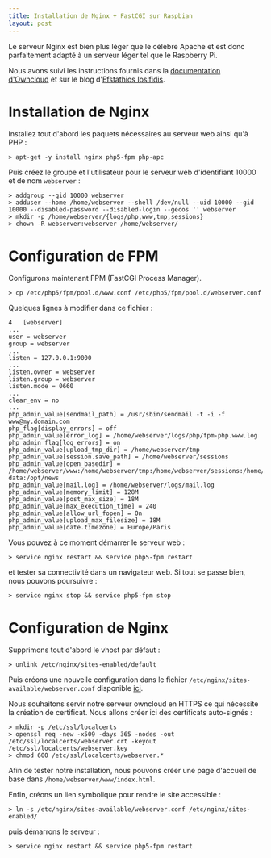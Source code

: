 ```yaml
---
title: Installation de Nginx + FastCGI sur Raspbian
layout: post
---
```


Le serveur Nginx est bien plus léger que le célèbre Apache et est donc parfaitement adapté à un serveur léger tel que le Raspberry Pi.

Nous avons suivi les instructions fournis dans la [documentation d'Owncloud](http://doc.owncloud.org/server/8.0/admin_manual/installation/nginx_configuration.html) et sur le blog d'[Efstathios Iosifidis](http://eiosifidis.blogspot.fr/2014/06/owncloud-on-raspberry-pi-moebious-nginx.html).

# Installation de Nginx

Installez tout d'abord les paquets nécessaires au serveur web ainsi qu'à PHP&nbsp;:

	> apt-get -y install nginx php5-fpm php-apc

Puis créez le groupe et l'utilisateur pour le serveur web d'identifiant 10000 et de nom `webserver`&nbsp;:

	> addgroup --gid 10000 webserver
	> adduser --home /home/webserver --shell /dev/null --uid 10000 --gid 10000 --disabled-password --disabled-login --gecos '' webserver
	> mkdir -p /home/webserver/{logs/php,www,tmp,sessions}
	> chown -R webserver:webserver /home/webserver/

# Configuration de FPM

Configurons maintenant FPM (FastCGI Process Manager).

	> cp /etc/php5/fpm/pool.d/www.conf /etc/php5/fpm/pool.d/webserver.conf

Quelques lignes à modifier dans ce fichier&nbsp;:

	4	[webserver]
	...
	user = webserver
	group = webserver
	...
	listen = 127.0.0.1:9000
	...
	listen.owner = webserver
	listen.group = webserver
	listen.mode = 0660
	...
	clear_env = no
	...
	php_admin_value[sendmail_path] = /usr/sbin/sendmail -t -i -f www@my.domain.com
	php_flag[display_errors] = off 
	php_admin_value[error_log] = /home/webserver/logs/php/fpm-php.www.log
	php_admin_flag[log_errors] = on
	php_admin_value[upload_tmp_dir] = /home/webserver/tmp
	php_admin_value[session.save_path] = /home/webserver/sessions
	php_admin_value[open_basedir] = /home/webserver/www:/home/webserver/tmp:/home/webserver/sessions:/home/pi/owncloud-data:/opt/news
	php_admin_value[mail.log] = /home/webserver/logs/mail.log
	php_admin_value[memory_limit] = 128M
	php_admin_value[post_max_size] = 18M 
	php_admin_value[max_execution_time] = 240 
	php_admin_value[allow_url_fopen] = On 
	php_admin_value[upload_max_filesize] = 18M 
	php_admin_value[date.timezone] = Europe/Paris

Vous pouvez à ce moment démarrer le serveur web&nbsp;:

	> service nginx restart && service php5-fpm restart

et tester sa connectivité dans un navigateur web. Si tout se passe bien, nous pouvons poursuivre&nbsp;:

	> service nginx stop && service php5-fpm stop

# Configuration de Nginx

Supprimons tout d'abord le vhost par défaut&nbsp;:

	> unlink /etc/nginx/sites-enabled/default

Puis créons une nouvelle configuration dans le fichier `/etc/nginx/sites-available/webserver.conf` disponible [ici](/files/webserver.conf).

Nous souhaitons servir notre serveur owncloud en HTTPS ce qui nécessite la création de certificat. Nous allons créer ici des certificats auto-signés&nbsp;:

	> mkdir -p /etc/ssl/localcerts
	> openssl req -new -x509 -days 365 -nodes -out /etc/ssl/localcerts/webserver.crt -keyout /etc/ssl/localcerts/webserver.key
	> chmod 600 /etc/ssl/localcerts/webserver.*

Afin de tester notre installation, nous pouvons créer une page d'accueil de base dans `/home/webserver/www/index.html`.

Enfin, créons un lien symbolique pour rendre le site accessible&nbsp;:

	> ln -s /etc/nginx/sites-available/webserver.conf /etc/nginx/sites-enabled/

puis démarrons le serveur&nbsp;:

	> service nginx restart && service php5-fpm restart

